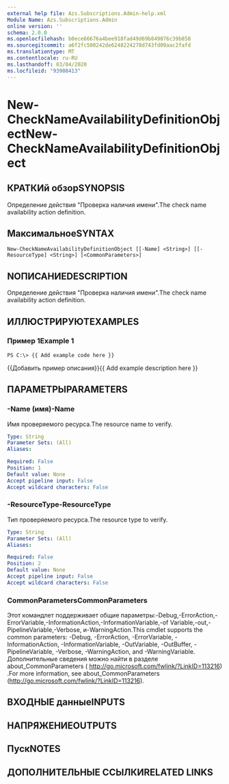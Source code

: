 ```yaml
---
external help file: Azs.Subscriptions.Admin-help.xml
Module Name: Azs.Subscriptions.Admin
online version: ''
schema: 2.0.0
ms.openlocfilehash: b0ece66676a4bee918fad49d69b849076c39b858
ms.sourcegitcommit: a6f2fc500242de6248224278d743fd09aac2fafd
ms.translationtype: MT
ms.contentlocale: ru-RU
ms.lasthandoff: 03/04/2020
ms.locfileid: "93908413"
---
```

# <span data-ttu-id="1a0b2-101">New-CheckNameAvailabilityDefinitionObject</span><span class="sxs-lookup"><span data-stu-id="1a0b2-101">New-CheckNameAvailabilityDefinitionObject</span></span>

## <span data-ttu-id="1a0b2-102">КРАТКИй обзор</span><span class="sxs-lookup"><span data-stu-id="1a0b2-102">SYNOPSIS</span></span>
<span data-ttu-id="1a0b2-103">Определение действия "Проверка наличия имени".</span><span class="sxs-lookup"><span data-stu-id="1a0b2-103">The check name availability action definition.</span></span>

## <span data-ttu-id="1a0b2-104">Максимальное</span><span class="sxs-lookup"><span data-stu-id="1a0b2-104">SYNTAX</span></span>

```
New-CheckNameAvailabilityDefinitionObject [[-Name] <String>] [[-ResourceType] <String>] [<CommonParameters>]
```

## <span data-ttu-id="1a0b2-105">NОПИСАНИЕ</span><span class="sxs-lookup"><span data-stu-id="1a0b2-105">DESCRIPTION</span></span>
<span data-ttu-id="1a0b2-106">Определение действия "Проверка наличия имени".</span><span class="sxs-lookup"><span data-stu-id="1a0b2-106">The check name availability action definition.</span></span>

## <span data-ttu-id="1a0b2-107">ИЛЛЮСТРИРУЮТ</span><span class="sxs-lookup"><span data-stu-id="1a0b2-107">EXAMPLES</span></span>

### <span data-ttu-id="1a0b2-108">Пример 1</span><span class="sxs-lookup"><span data-stu-id="1a0b2-108">Example 1</span></span>
```
PS C:\> {{ Add example code here }}
```

<span data-ttu-id="1a0b2-109">{{Добавить пример описания}}</span><span class="sxs-lookup"><span data-stu-id="1a0b2-109">{{ Add example description here }}</span></span>

## <span data-ttu-id="1a0b2-110">ПАРАМЕТРЫ</span><span class="sxs-lookup"><span data-stu-id="1a0b2-110">PARAMETERS</span></span>

### <span data-ttu-id="1a0b2-111">-Name (имя)</span><span class="sxs-lookup"><span data-stu-id="1a0b2-111">-Name</span></span>
<span data-ttu-id="1a0b2-112">Имя проверяемого ресурса.</span><span class="sxs-lookup"><span data-stu-id="1a0b2-112">The resource name to verify.</span></span>

```yaml
Type: String
Parameter Sets: (All)
Aliases: 

Required: False
Position: 1
Default value: None
Accept pipeline input: False
Accept wildcard characters: False
```

### <span data-ttu-id="1a0b2-113">-ResourceType</span><span class="sxs-lookup"><span data-stu-id="1a0b2-113">-ResourceType</span></span>
<span data-ttu-id="1a0b2-114">Тип проверяемого ресурса.</span><span class="sxs-lookup"><span data-stu-id="1a0b2-114">The resource type to verify.</span></span>

```yaml
Type: String
Parameter Sets: (All)
Aliases: 

Required: False
Position: 2
Default value: None
Accept pipeline input: False
Accept wildcard characters: False
```

### <span data-ttu-id="1a0b2-115">CommonParameters</span><span class="sxs-lookup"><span data-stu-id="1a0b2-115">CommonParameters</span></span>
<span data-ttu-id="1a0b2-116">Этот командлет поддерживает общие параметры:-Debug,-ErrorAction,-ErrorVariable,-InformationAction,-InformationVariable,-of Variable,-out,-PipelineVariable,-Verbose, и-WarningAction.</span><span class="sxs-lookup"><span data-stu-id="1a0b2-116">This cmdlet supports the common parameters: -Debug, -ErrorAction, -ErrorVariable, -InformationAction, -InformationVariable, -OutVariable, -OutBuffer, -PipelineVariable, -Verbose, -WarningAction, and -WarningVariable.</span></span> <span data-ttu-id="1a0b2-117">Дополнительные сведения можно найти в разделе about_CommonParameters ( http://go.microsoft.com/fwlink/?LinkID=113216) .</span><span class="sxs-lookup"><span data-stu-id="1a0b2-117">For more information, see about_CommonParameters (http://go.microsoft.com/fwlink/?LinkID=113216).</span></span>

## <span data-ttu-id="1a0b2-118">ВХОДНЫЕ данные</span><span class="sxs-lookup"><span data-stu-id="1a0b2-118">INPUTS</span></span>

## <span data-ttu-id="1a0b2-119">НАПРЯЖЕНИЕ</span><span class="sxs-lookup"><span data-stu-id="1a0b2-119">OUTPUTS</span></span>

## <span data-ttu-id="1a0b2-120">Пуск</span><span class="sxs-lookup"><span data-stu-id="1a0b2-120">NOTES</span></span>

## <span data-ttu-id="1a0b2-121">ДОПОЛНИТЕЛЬНЫЕ ССЫЛКИ</span><span class="sxs-lookup"><span data-stu-id="1a0b2-121">RELATED LINKS</span></span>

